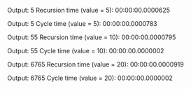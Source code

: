 Output: 5
Recursion time (value = 5): 00:00:00.0000625

Output: 5
Cycle time (value = 5): 00:00:00.0000783

Output: 55
Recursion time (value = 10): 00:00:00.0000795

Output: 55
Cycle time (value = 10): 00:00:00.0000002

Output: 6765
Recursion time (value = 20): 00:00:00.0000919

Output: 6765
Cycle time (value = 20): 00:00:00.0000002
